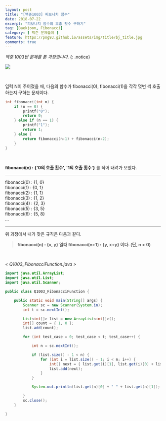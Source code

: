 ```yaml
---
layout: post
title: "[백준1003] 피보나치 함수"
date: 2018-07-22
excerpt: "피보나치 함수의 호출 횟수 구하기"
tag: [Baekjoon, Fibonacci]
category: [ 백준 문제풀이 ]
feature: https://png93.github.io/assets/img/title/bj_title.jpg
comments: true
---
```


_백준 1003번 문제를 푼 과정입니다._
{: .notice}

<a href = "https://www.acmicpc.net/problem/1003"><img src = "https://png93.github.io/assets/img/title/baekjoon.PNG"></a>

<br/>

입력 N이 주어졌을 때, 다음의 함수가 fibonacci(0), fibonacci(1)을 각각 몇번 씩 호출하는지 구하는 문제이다.

~~~c++
int fibonacci(int n) {
    if (n == 0) {
        printf("0");
        return 0;
    } else if (n == 1) {
        printf("1");
        return 1;
    } else {
        return fibonacci(n‐1) + fibonacci(n‐2);
    }
}
~~~

<br/>

**fibonacci(n) : {'0의 호출 횟수', '1의 호출 횟수'}**
를 적어 내려가 보았다.
- - -
fibonacci(0) : {1, 0} <br/>
fibonacci(1) : {0, 1} <br/>
fibonacci(2) : {1, 1} <br/>
fibonacci(3) : {1, 2} <br/>
fibonacci(4) : {2, 3} <br/>
fibonacci(5) : {3, 5} <br/>
fibonacci(6) : {5, 8} <br/>
...
- - -

위 과정에서 내가 찾은 규칙은 다음과 같다.

>**fibonacci(n) : {x, y} 일때 fibonacci(n+1) : {y, x+y} 이다. (단, n > 0)**


<br/>

_\< Q1003_FibonacciFunction.java \>_
~~~java
import java.util.ArrayList;
import java.util.List;
import java.util.Scanner;

public class Q1003_FibonacciFunction {

	public static void main(String[] args) {
		Scanner sc = new Scanner(System.in);
		int t = sc.nextInt();

		List<int[]> list = new ArrayList<int[]>();
		int[] count = { 1, 0 };
		list.add(count);

		for (int test_case = 0; test_case < t; test_case++) {

			int n = sc.nextInt();

			if (list.size() - 1 < n) {
				for (int i = list.size() - 1; i < n; i++) {
					int[] next = { list.get(i)[1], list.get(i)[0] + list.get(i)[1] };
					list.add(next);
				}
			}

			System.out.println(list.get(n)[0] + " " + list.get(n)[1]);

		}
		sc.close();
	}

}
~~~
